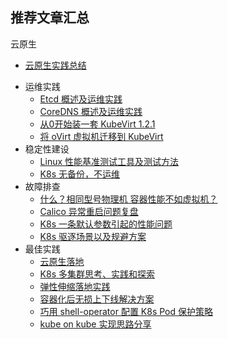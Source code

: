## 推荐文章汇总

云原生

* [云原生实践总结](cloudnative/)

- 运维实践
  - [Etcd 概述及运维实践](cloudnative/install-ops/ops-books/etcd.md)
  - [CoreDNS 概述及运维实践](cloudnative/install-ops/ops-books/coredns.md)
  - [从0开始装一套 KubeVirt 1.2.1](cloudnative/install-ops/install-books/kubevirt-install.md)
  - [将 oVirt 虚拟机迁移到 KubeVirt](cloudnative/install-ops/ops-books/ovirt-to-kubevirt.md)
- 稳定性建设
  - [Linux 性能基准测试工具及测试方法](cloudnative//stability/benchmark/sysbench.md)
  - [K8s 无备份，不运维](cloudnative/stability/dr-br/etcd-and-velero.md)
- 故障排查
  - [什么？相同型号物理机 容器性能不如虚拟机？](cloudnative/troubleshooting/vm-vs-container-performance.md)
  - [Calico 异常重启问题复盘](cloudnative/troubleshooting/calico-restart.md)
  - [K8s 一条默认参数引起的性能问题](cloudnative/troubleshooting/enable-service-links.md)
  - [K8s 驱逐场景以及规避方案](cloudnative/troubleshooting/k8s-eviction.md)
- 最佳实践
  - [云原生落地](cloudnative/best-practice/containerization.md)
  - [K8s 多集群思考、实践和探索](cloudnative/best-practice/multicluster.md)
  - [弹性伸缩落地实践](cloudnative/best-practice/hpa.md)
  - [容器化后无损上下线解决方案](cloudnative/best-practice/gracefully-up-down.md)
  - [巧用 shell-operator 配置 K8s Pod 保护策略](cloudnative/best-practice/shell-operator-pdb.md)
  - [kube on kube 实现思路分享](cloudnative/best-practice/kube-on-kube.md)
